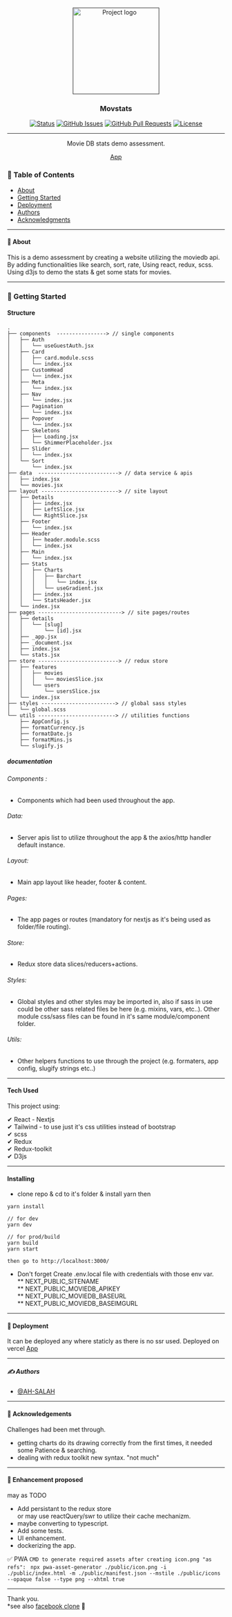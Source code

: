 <p align="center">
  <a href="" rel="noopener">
 <img width=200px height=200px src="/public/android-chrome-192x192.png" alt="Project logo"></a>
</p>

<h3 align="center">Movstats</h3>

<div align="center">

[![Status](https://img.shields.io/badge/status-active-success.svg)]()
[![GitHub Issues](https://img.shields.io/github/issues/AH-SALAH/movstats.svg)](https://github.com/AH-SALAH/movstats/issues)
[![GitHub Pull Requests](https://img.shields.io/github/issues-pr/AH-SALAH/movstats.svg)](https://github.com/AH-SALAH/movstats/pulls)
[![License](https://img.shields.io/badge/license-MIT-blue.svg)](/LICENSE)

</div>

---

<p align="center"> Movie DB stats demo assessment.
    <br> 
</p>

<p align="center" style="text-align: center;">
<a href="https://movstats.vercel.app/">App</a>
</p>

### 📝 Table of Contents

-   [About](#about)
-   [Getting Started](#getting_started)
-   [Deployment](#deployment)
-   [Authors](#authors)
-   [Acknowledgments](#acknowledgement)

---

#### 🧐 About <a name = "about"></a>

This is a demo assessment by creating a website utilizing the moviedb api.
By adding functionalities like search, sort, rate, Using react, redux, scss.
Using d3js to demo the stats & get some stats for movies.

---

### 🏁 Getting Started <a name = "getting_started"></a>

#### Structure

```
.
├── components  ----------------> // single components
│   ├── Auth
│   │   └── useGuestAuth.jsx
│   ├── Card
│   │   ├── card.module.scss
│   │   └── index.jsx
│   ├── CustomHead
│   │   └── index.jsx
│   ├── Meta
│   │   └── index.jsx
│   ├── Nav
│   │   └── index.jsx
│   ├── Pagination
│   │   └── index.jsx
│   ├── Popover
│   │   └── index.jsx
│   ├── Skeletons
│   │   ├── Loading.jsx
│   │   └── ShimmerPlaceholder.jsx
│   ├── Slider
│   │   └── index.jsx
│   └── Sort
│       └── index.jsx
├── data  --------------------------> // data service & apis
│   ├── index.jsx
│   └── movies.jsx
├── layout -------------------------> // site layout 
│   ├── Details
│   │   ├── index.jsx
│   │   ├── LeftSlice.jsx
│   │   └── RightSlice.jsx
│   ├── Footer
│   │   └── index.jsx
│   ├── Header
│   │   ├── header.module.scss
│   │   └── index.jsx
│   ├── Main
│   │   └── index.jsx
│   ├── Stats
│   │   ├── Charts
│   │   │   ├── Barchart
│   │   │   │   └── index.jsx
│   │   │   └── useGradient.jsx
│   │   ├── index.jsx
│   │   └── StatsHeader.jsx
│   └── index.jsx
├── pages ---------------------------> // site pages/routes
│   ├── details
│   │   └── [slug]
│   │       └── [id].jsx
│   ├── _app.jsx
│   ├── _document.jsx
│   ├── index.jsx
│   └── stats.jsx
├── store --------------------------> // redux store
│   ├── features
│   │   ├── movies
│   │   │   └── moviesSlice.jsx
│   │   └── users
│   │       └── usersSlice.jsx
│   └── index.jsx
├── styles ------------------------> // global sass styles
│   └── global.scss
└── utils -------------------------> // utilities functions
    ├── AppConfig.js
    ├── formatCurrency.js
    ├── formatDate.js
    ├── formatMins.js
    └── slugify.js

```

##### documentation

###### Components : 
- Components which had been used throughout the app.
###### Data: 
- Server apis list to utilize throughout the app & the axios/http handler default instance.
###### Layout: 
- Main app layout like header, footer & content.
###### Pages: 
- The app pages or routes (mandatory for nextjs as it's being used as folder/file routing).
###### Store: 
- Redux store data slices/reducers+actions.
###### Styles: 
- Global styles and other styles may be imported in, also if sass in use could be other sass related files be here (e.g. mixins, vars, etc..). 
Other module css/sass files can be found in it's same module/component folder.
###### Utils: 
- Other helpers functions to use through the project (e.g. formaters, app config, slugify strings etc..)



---

#### Tech Used

This project using:

✔ React - Nextjs \
✔ Tailwind - to use just it's css utilities instead of bootstrap\
✔ scss\
✔ Redux\
✔ Redux-toolkit\
✔ D3js

---

#### Installing

-   clone repo & cd to it's folder & install yarn then

```
yarn install

// for dev
yarn dev

// for prod/build
yarn build
yarn start

then go to http://localhost:3000/

```

-   Don't forget Create .env.local file with credentials with those env var.\
    ** NEXT_PUBLIC_SITENAME\
    ** NEXT_PUBLIC_MOVIEDB_APIKEY\
    ** NEXT_PUBLIC_MOVIEDB_BASEURL\
    ** NEXT_PUBLIC_MOVIEDB_BASEIMGURL

---

#### 🚀 Deployment <a name = "deployment"></a>

It can be deployed any where staticly as there is no ssr used.
Deployed on vercel <a href="https://movstats.vercel.app/">App</a>

---

##### ✍️ Authors <a name = "authors"></a>

-   [@AH-SALAH](https://github.com/AH-SALAH)

---

#### 🎉 Acknowledgements <a name = "acknowledgement"></a>

Challenges had been met through.

-   getting charts do its drawing correctly from the first times, it needed some Patience & searching.
-   dealing with redux toolkit new syntax. "not much"

---

#### 🎈 Enhancement proposed <a name = "acknowledgement"></a>

may as TODO

-   Add persistant to the redux store\
    or may use reactQuery/swr to utilize their cache mechanizm.
-   maybe converting to typescript.
-   Add some tests.
-   UI enhancement.
-   dockerizing the app.

✅  PWA 
```CMD to generate required assets after creating icon.png "as refs":``` 
``` npx pwa-asset-generator ./public/icon.png -i ./public/index.html -m ./public/manifest.json --mstile ./public/icons --opaque false --type png --xhtml true```

---

Thank you. \
*see also [facebook clone](https://github.com/AH-SALAH/facebook-clone) 🦆 
